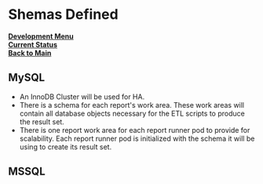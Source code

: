 # Shemas Defined

**[Development Menu](./menu.md)**\
**[Current Status](../status/weekly/current_status.md)**\
**[Back to Main](../../README.md)**

## MySQL

- An InnoDB Cluster will be used for HA.
- There is a schema for each report's work area. These work areas will contain all database objects necessary for the ETL scripts to produce the result set.
- There is one report work area for each report runner pod to provide for scalability. Each report runner pod is initialized with the schema it will be using to create its result set.

## MSSQL
